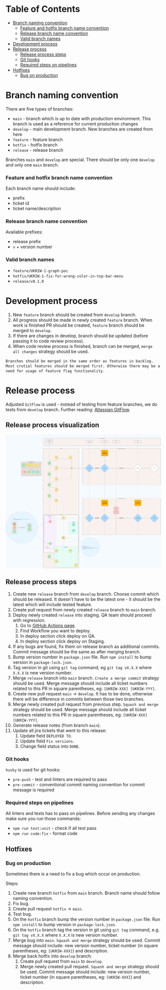 # Table of Contents

- [Branch naming convention](#Branch-naming-convention)
  - [Feature and hotfix branch name convention](#Feature-and-hotfix-branch-name-convention)
  - [Release branch name convention](#Release-branch-name-convention)
  - [Valid branch names](#Valid-branch-names)
- [Development process](#Development-process)
- [Release process](#Release-process)
  - [Release process steps](#Release-process-steps)
  - [Git hooks](#Git-hooks)
  - [Required steps on pipelines](#Required-steps-on-pipelines)
- [Hotfixes](#Hotfixes)
  - [Bug on production](#Bug-on-production)

# Branch naming convention

There are five types of branches:

- `main` - branch which is up to date with production environment. This branch is used as a reference for current production changes
- `develop` - main development branch. New branches are created from here
- `feature` - feature branch
- `hotfix` - hotfix branch
- `release` - release branch

Branches `main` and `develop` are special. There should be only one `develop` and only one `main` branch.

### Feature and hotfix branch name convention

Each branch name should include:

- prefix
- ticket id
- ticket name/description

### Release branch name convention

Available prefixes:

- release prefix
- `v` + version number

### Valid branch names

- `feature/UKRIW-1-graph-poc`
- `hotfix/UKRIW-1-fix-for-wrong-color-in-top-bar-menu`
- `release/v0.1.0`

# Development process

1. New `feature` branch should be created from `develop` branch.
2. All progress should be made in newly created `feature` branch. When work is finished PR should be created, `feature` branch should be merged to `develop`.
3. If there are changes in develop, branch should be updated (before passing it to code review process).
4. When code review process is finished, branch can be merged, `merge all changes` strategy should be used.

```
Branches should be merged in the same order as features in backlog.
Most crutial features should be merged first. Otherwise there may be a need for usage of feature flag functionality.
```

# Release process

Adjusted `GitFlow` is used - instead of testing from feature branches, we do tests from `develop` branch. Further reading: [Atlassian GitFlow](https://www.atlassian.com/git/tutorials/comparing-workflows/gitflow-workflow).

## Release process visualization

![Release process flow](./schemas/release-process-flow.png)

## Release process steps

1. Create new `release` branch from `develop` branch. Choose commit which should be released. It doesn't have to be the latest one - it should be the latest which will include tested feature.
2. Create pull request from newly created `release` branch to `main` branch.
3. Deploy newly created `release` into staging. QA team should proceed with regression.
   1. Go to [GitHub Actions page](https://github.com/EO-DataHub/eodh-fe/actions).
   2. Find Workflow you want to deploy.
   3. In deploy section click deploy on QA.
   4. In deploy section click deploy on Staging.
4. If any bugs are found, fix them on release branch as additional commits. Commit message should be the same as after merging branch.
5. Bump version number in `package.json` file. Run `npm install` to bump version in `package-lock.json`.
6. Tag version in git using `git tag` command, eg `git tag vX.X.X` where `X.X.X` is new version number.
7. Merge `release` branch into `main` branch. `Create a merge commit` strategy should be used. Merge message should include all ticket numbers related to this PR in square parentheses, eg: `[UKRIW-XXX] [UKRIW-YYY]`.
8. Create new pull request `main` -> `develop`. It has to be done, otherwise there will be difference in commits between those two branches.
9. Merge newly created pull request from previous step. `Squash and merge` strategy should be used. Merge message should include all ticket numbers related to this PR in square parentheses, eg: `[UKRIW-XXX] [UKRIW-YYY]`.
10. Generate release notes (from branch `main`).
11. Update all jira tickets that went to this release:
    1. Update field `DEPLOYED TO`.
    2. Update field `Fix versions`.
    3. Change field status into `DONE`.

### Git hooks

`husky` is used for git hooks:

- `pre-push` - test and linters are required to pass
- `pre-commit` - conventional commit naming convention for commit message is required

### Required steps on pipelines

All linters and tests has to pass on pipelines.
Before sending any changes make sure you run those commands:

- `npm run test:unit` - check if all test pass
- `npm run code:fix` - format code

## Hotfixes

### Bug on production

Sometimes there is a need to fix a bug which occur on production.

Steps:

1. Create new branch `hotfix` from `main` branch. Branch name should follow naming convention.
2. Fix bug.
3. Create pull request `hotfix` -> `main`.
4. Test bug.
5. On the `hotfix` branch bump the version number in `package.json` file. Run `npm install` to bump version in `package-lock.json`.
6. On the `hotfix` branch tag the version in git using `git tag` command, e.g. `git tag vX.X.X` where `X.X.X` is new version number.
7. Merge bug into `main`. `Squash and merge` strategy should be used. Commit message should include: new version number, ticket number (in square parentheses, eg: `[UKRIW-XXX]`) and description.
8. Merge back hotfix into `develop` branch:
   1. Create pull request from `main` to `develop`.
   2. Merge newly created pull request. `Squash and merge` strategy should be used. Commit message should include: new version number, ticket number (in square parentheses, eg: `[UKRIW-XXX]`) and description.
